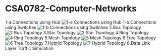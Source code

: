 # CSA0782-Computer-Networks
1-a.Connections using Hub 
![1-a Connections using Hub](https://github.com/mrramtheking/CSA0782-Computer-Networks/assets/62879218/32516c8a-884f-4a1a-9962-8097c716d84e)
1-b.Connections using Switches
![1-b Connections using Switches](https://github.com/mrramtheking/CSA0782-Computer-Networks/assets/62879218/facb6cae-a554-4d10-b8bb-ac185e0f6824)
2.Bus Topology
![2 Bus Topology](https://github.com/mrramtheking/CSA0782-Computer-Networks/assets/62879218/efa20292-1d4e-4119-bbf1-0d8ea9b8fe3f)
3.Star Topology
![3 Star Topology](https://github.com/mrramtheking/CSA0782-Computer-Networks/assets/62879218/3e60e64e-1e76-4ac5-a5b6-fba717f97a7b)
4.Ring Topology
![4 Ring Topology](https://github.com/mrramtheking/CSA0782-Computer-Networks/assets/62879218/b24f57b0-7f60-4a03-9045-a89d28e56066)
5.Mesh Topology
![5 Mesh Topology](https://github.com/mrramtheking/CSA0782-Computer-Networks/assets/62879218/a052ee17-c775-43da-9728-9e0d99c653e2)
6.Tree Topology
![6 Tree Topology](https://github.com/mrramtheking/CSA0782-Computer-Networks/assets/62879218/642973c8-d440-475a-8972-fe2dbf4db3bf)
7.Hybrid Topology
![7 Hybrid Topology](https://github.com/mrramtheking/CSA0782-Computer-Networks/assets/62879218/1be6e35b-98ac-4956-855f-12d7e16f4ee4)
8.Data Link Layer Traffic Simulation
